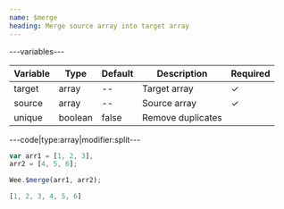 ```yaml
---
name: $merge
heading: Merge source array into target array
---
```


---variables---

| Variable | Type | Default | Description | Required |
| -- | -- | -- | -- | -- |
| target | array | -- | Target array | ✓ |
| source | array | -- | Source array | ✓ |
| unique | boolean | false | Remove duplicates ||

---code|type:array|modifier:split---

```javascript
var arr1 = [1, 2, 3],
arr2 = [4, 5, 6];

Wee.$merge(arr1, arr2);
```

```javascript
[1, 2, 3, 4, 5, 6]
```